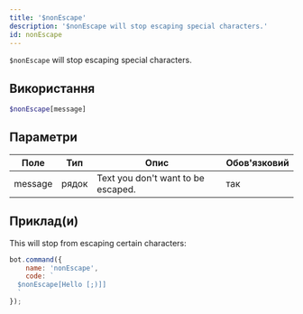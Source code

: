 ```yaml
---
title: '$nonEscape'
description: '$nonEscape will stop escaping special characters.'
id: nonEscape
---
```


`$nonEscape` will stop escaping special characters.

## Використання

```php
$nonEscape[message]
```

## Параметри

| Поле    | Тип   | Опис                               | Обов'язковий |
| ------- | ----- | ---------------------------------- | ------------ |
| message | рядок | Text you don't want to be escaped. | так          |

## Приклад(и)

This will stop from escaping certain characters:

```javascript
bot.command({
    name: 'nonEscape',
    code: `
  $nonEscape[Hello [;)]]
  `
});
```
